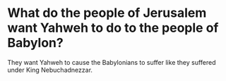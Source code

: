 # What do the people of Jerusalem want Yahweh to do to the people of Babylon?

They want Yahweh to cause the Babylonians to suffer like they suffered under King Nebuchadnezzar.
